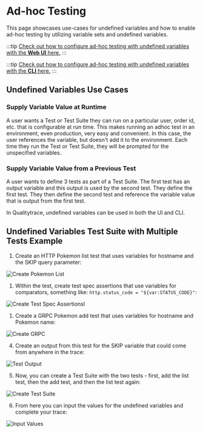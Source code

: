 # Ad-hoc Testing

This page showcases use-cases for undefined variables and how to enable ad-hoc testing by utilizing variable sets and undefined variables.

:::tip
[Check out how to configure ad-hoc testing with undefined variables with the **Web UI** here.](../web-ui/undefined-variables.md)
:::

:::tip
[Check out how to configure ad-hoc testing with undefined variables with the **CLI** here.](../cli/undefined-variables.md)
:::

## **Undefined Variables Use Cases**

### **Supply Variable Value at Runtime**

A user wants a Test or Test Suite they can run on a particular user, order id, etc. that is configurable at run time. This makes running an adhoc test in an environment, even production, very easy and convenient. In this case, the user references the variable, but doesn't add it to the environment. Each time they run the Test or Test Suite, they will be prompted for the unspecified variables.

### **Supply Variable Value from a Previous Test**

A user wants to define 3 tests as part of a Test Suite. The first test has an output variable and this output is used by the second test. They define the first test. They then define the second test and reference the variable value that is output from the first test. 

In Qualitytrace, undefined variables can be used in both the UI and CLI. 

## **Undefined Variables Test Suite with Multiple Tests Example**

1. Create an HTTP Pokemon list test that uses variables for hostname and the SKIP query parameter:

![Create Pokemon List](../img/pokeshop-list.png)

1. Within the test, create test spec assertions that use variables for comparators, something like: `http.status_code = "${var:STATUS_CODE}"`:

![Create Test Spec Assertionsl](../img/create-test-spec-assertions.png)

1. Create a GRPC Pokemon add test that uses variables for hostname and Pokemon name:

![Create GRPC](../img/create-grpc.png)

4. Create an output from this test for the SKIP variable that could come from anywhere in the trace:

![Test Output](../img/test-output.png)

5. Now, you can create a Test Suite with the two tests - first, add the list test, then the add test, and then the list test again:

![Create Test Suite](../img/create-testsuite.png)

6. From here you can input the values for the undefined variables and complete your trace:

![Input Values](../img/input-values.png)
